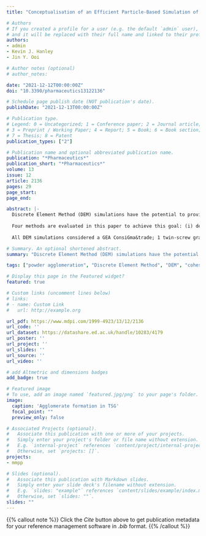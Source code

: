 ```yaml
---
title: "Conceptualisation of an Efficient Particle-Based Simulation of a Twin-Screw Granulator"

# Authors
# If you created a profile for a user (e.g. the default `admin` user), write the username (folder name) here 
# and it will be replaced with their full name and linked to their profile.
authors:
- admin
- Kevin J. Hanley
- Jin Y. Ooi

# Author notes (optional)
# author_notes:

date: "2021-12-12T00:00:00Z"
doi: "10.3390/pharmaceutics13122136"

# Schedule page publish date (NOT publication's date).
publishDate: "2021-12-13T00:00:00Z"

# Publication type.
# Legend: 0 = Uncategorized; 1 = Conference paper; 2 = Journal article;
# 3 = Preprint / Working Paper; 4 = Report; 5 = Book; 6 = Book section;
# 7 = Thesis; 8 = Patent
publication_types: ["2"]

# Publication name and optional abbreviated publication name.
publication: "*Pharmaceutics*"
publication_short: "*Pharmaceutics*"
volume: 13
issue: 12
article: 2136
pages: 29
page_start: 
page_end: 

abstract: |-
  Discrete Element Method (DEM) simulations have the potential to provide particle-scale understanding of twin-screw granulators. This is difficult to obtain experimentally because of the closed, tightly confined geometry. An essential prerequisite for successful DEM modelling of a twin-screw granulator is making the simulations tractable, i.e., reducing the significant computational cost while retaining the key physics. 
  
  Four methods are evaluated in this paper to achieve this goal: (i) develop reduced-scale periodic simulations to reduce the number of particles; (ii) further reduce this number by scaling particle sizes appropriately; (iii) adopt an adhesive, elasto-plastic contact model to capture the effect of the liquid binder rather than fluid coupling; (iv) identify the subset of model parameters that are influential for calibration. 
  
  All DEM simulations considered a GEA ConsiGma&trade; 1 twin-screw granulator with a 60&deg; rearward configuration for kneading elements. Periodic simulations yielded similar results to a full-scale simulation at significantly reduced computational cost. If the level of cohesion in the contact model is calibrated using laboratory testing, valid results can be obtained without fluid coupling. Friction between granules and the internal surfaces of the granulator is a very influential parameter because the response of this system is dominated by interactions with the geometry.

# Summary. An optional shortened abstract.
summary: "Discrete Element Method (DEM) simulations have the potential to provide particle-scale understanding of twin-screw granulators. This is difficult to obtain experimentally because of the closed, tightly confined geometry. An essential prerequisite for successful DEM modelling of a twin-screw granulator is making the simulations tractable, i.e., reducing the significant computational cost while retaining the key physics."

tags: ["powder agglomeration", "Discrete Element Method", "DEM", "cohesion", "wet granulation", "twin-screw granulation"]

# Display this page in the Featured widget?
featured: true

# Custom links (uncomment lines below)
# links:
# - name: Custom Link
#   url: http://example.org

url_pdf: https://www.mdpi.com/1999-4923/13/12/2136
url_code: ''
url_dataset: https://datashare.ed.ac.uk/handle/10283/4179
url_poster: ''
url_project: ''
url_slides: ''
url_source: ''
url_video: ''

# add Altmetric and dimensions badges
add_badge: true

# Featured image
# To use, add an image named `featured.jpg/png` to your page's folder. 
image:
  caption: 'Agglomerate formation in TSG'
  focal_point: ""
  preview_only: false

# Associated Projects (optional).
#   Associate this publication with one or more of your projects.
#   Simply enter your project's folder or file name without extension.
#   E.g. `internal-project` references `content/project/internal-project/index.md`.
#   Otherwise, set `projects: []`.
projects:
- mmpp

# Slides (optional).
#   Associate this publication with Markdown slides.
#   Simply enter your slide deck's filename without extension.
#   E.g. `slides: "example"` references `content/slides/example/index.md`.
#   Otherwise, set `slides: ""`.
slides: ""
---
```


{{% callout note %}}
Click the *Cite* button above to get publication metadata for your reference management software in *.bib* format.
{{% /callout %}}
